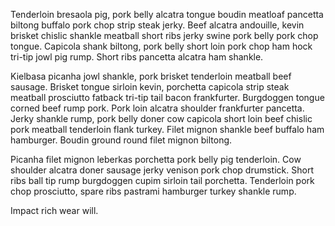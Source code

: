Tenderloin bresaola pig, pork belly alcatra tongue boudin meatloaf pancetta biltong buffalo pork chop strip steak jerky.  Beef alcatra andouille, kevin brisket chislic shankle meatball short ribs jerky swine pork belly pork chop tongue.  Capicola shank biltong, pork belly short loin pork chop ham hock tri-tip jowl pig rump.  Short ribs pancetta alcatra ham shankle.

Kielbasa picanha jowl shankle, pork brisket tenderloin meatball beef sausage.  Brisket tongue sirloin kevin, porchetta capicola strip steak meatball prosciutto fatback tri-tip tail bacon frankfurter.  Burgdoggen tongue corned beef rump pork.  Pork loin alcatra shoulder frankfurter pancetta.  Jerky shankle rump, pork belly doner cow capicola short loin beef chislic pork meatball tenderloin flank turkey.  Filet mignon shankle beef buffalo ham hamburger.  Boudin ground round filet mignon biltong.

Picanha filet mignon leberkas porchetta pork belly pig tenderloin.  Cow shoulder alcatra doner sausage jerky venison pork chop drumstick.  Short ribs ball tip rump burgdoggen cupim sirloin tail porchetta.  Tenderloin pork chop prosciutto, spare ribs pastrami hamburger turkey shankle rump.

Impact rich wear will.